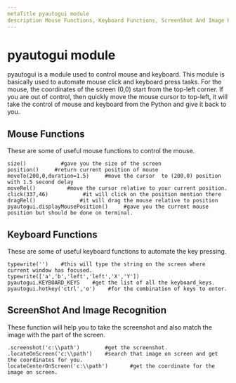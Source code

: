 ```yaml
---
metaTitle pyautogui module
description Mouse Functions, Keyboard Functions, ScreenShot And Image Recognition
---
```


# pyautogui module


pyautogui is a module used to control mouse and keyboard. This module is basically used to automate mouse click and keyboard press tasks. For the mouse, the coordinates of the screen (0,0) start from the top-left corner. If you are out of control, then quickly move the mouse cursor to top-left, it will take the control of mouse and keyboard from the Python and give it back to you.



## Mouse Functions


These are some of useful mouse functions to control the mouse.

```
size()           #gave you the size of the screen
position()     #return current position of mouse
moveTo(200,0,duration=1.5)     #move the cursor  to (200,0) position  with 1.5 second delay     
moveRel()          #move the cursor relative to your current position.
click(337,46)           #it will click on the position mention there
dragRel()              #it will drag the mouse relative to position
pyautogui.displayMousePosition()     #gave you the current mouse position but should be done on terminal.

```



## Keyboard Functions


These are some of useful keyboard functions to automate the key pressing.

```
typewrite('')    #this will type the string on the screen where current window has focused.
typewrite(['a','b','left','left','X','Y'])
pyautogui.KEYBOARD_KEYS    #get the list of all the keyboard_keys.
pyautogui.hotkey('ctrl','o')    #for the combination of keys to enter.

```



## ScreenShot And Image Recognition


These function will help you to take the screenshot and also match the image with the part of the screen.

```
.screenshot('c:\\path')        #get the screenshot.
.locateOnScreen('c:\\path')    #search that image on screen and get the coordinates for you.
locateCenterOnScreen('c:\\path')       #get the coordinate for the image on screen.

```


